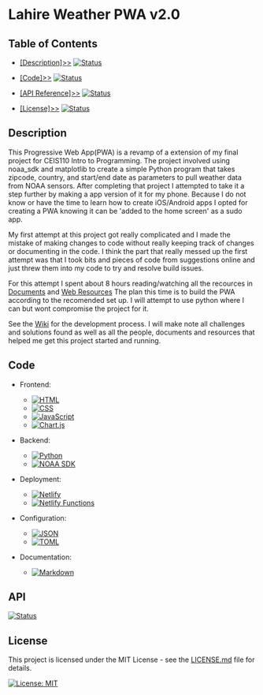 # Lahire Weather PWA v2.0

## Table of Contents

- [[Description]>>](#description) [![Status](https://img.shields.io/badge/Status-Completed-green)](#description)

- [[Code]>>](#code) [![Status](https://img.shields.io/badge/Status-Completed-green)](#code)

- [[API Reference]>>](#api) [![Status](https://img.shields.io/badge/Status-Work%20in%20Progress-yellow)](#api)

- [[License]>>](#license) [![Status](https://img.shields.io/badge/Status-Completed-green)](#license)


## Description
This Progressive Web App(PWA) is a revamp of a extension of my final project for CEIS110 Intro to Programming. The project involved using noaa_sdk and matplotlib to create a simple Python program that takes zipcode, country, and start/end date as parameters to pull weather data from NOAA sensors. After completing that project I attempted to take it a step further by making a app version of it for my phone. Because I do not know or have the time to learn how to create iOS/Android apps I opted for creating a PWA knowing it can be 'added to the home screen' as a sudo app.

My first attempt at this project got really complicated and I made the mistake of making changes to code without really keeping track of changes or documenting in the code. I think the part that really messed up the first attempt was that I took bits and pieces of code from suggestions online and just threw them into my code to try and resolve build issues. 

For this attempt I spent about 8 hours reading/watching all the recources in [Documents](https://github.com/jlahire/weather-pwa-2/wiki/Documents) and [Web Resources](https://github.com/jlahire/weather-pwa-2/wiki/Web-Resources) The plan this time is to build the PWA according to the recomended set up. I will attempt to use python where I can but wont compromise the project for it.   

See the [Wiki](https://github.com/jlahire/weather-pwa-2/wiki) for the development process. I will make note all challenges and solutions found as well as all the people, documents and resources that helped me get this project started and running.

## Code

- Frontend:
  - [![HTML][HTML5]][HTML5-url]
  - [![CSS][CSS3]][CSS3-url]
  - [![JavaScript][JavaScript]][JavaScript-url]
  - [![Chart.js][Chartjs]][Chartjs-url]

- Backend:
  - [![Python][Python]][Python-url]
  - [![NOAA SDK][NOAA]][NOAA-url]

- Deployment:
  - [![Netlify][Netlify]][Netlify-url]
  - [![Netlify Functions][NetlifyFunctions]][NetlifyFunctions-url]

- Configuration:
  - [![JSON][JSON]][JSON-url]
  - [![TOML][TOML]][TOML-url]

- Documentation:
  - [![Markdown][Markdown]][Markdown-url]

[HTML5]: https://img.shields.io/badge/HTML-E34F26?style=for-the-badge&logo=html5&logoColor=white
[HTML5-url]: https://developer.mozilla.org/en-US/docs/Web/HTML
[CSS3]: https://img.shields.io/badge/CSS-1572B6?style=for-the-badge&logo=css3&logoColor=white
[CSS3-url]: https://developer.mozilla.org/en-US/docs/Web/CSS
[JavaScript]: https://img.shields.io/badge/JavaScript-F7DF1E?style=for-the-badge&logo=javascript&logoColor=black
[JavaScript-url]: https://developer.mozilla.org/en-US/docs/Web/JavaScript
[Chartjs]: https://img.shields.io/badge/Chart.js-FF6384?style=for-the-badge&logo=chart.js&logoColor=white
[Chartjs-url]: https://www.chartjs.org/
[Python]: https://img.shields.io/badge/Python-3776AB?style=for-the-badge&logo=python&logoColor=white
[Python-url]: https://www.python.org/
[NOAA]: https://img.shields.io/badge/NOAA_SDK-0077B5?style=for-the-badge&logo=noaa&logoColor=white
[NOAA-url]: https://github.com/paulokuong/noaa
[Netlify]: https://img.shields.io/badge/Netlify-00C7B7?style=for-the-badge&logo=netlify&logoColor=white
[Netlify-url]: https://www.netlify.com/
[NetlifyFunctions]: https://img.shields.io/badge/Netlify_Functions-00C7B7?style=for-the-badge&logo=netlify&logoColor=white
[NetlifyFunctions-url]: https://docs.netlify.com/functions/overview/
[JSON]: https://img.shields.io/badge/JSON-000000?style=for-the-badge&logo=json&logoColor=white
[JSON-url]: https://www.json.org/json-en.html
[TOML]: https://img.shields.io/badge/TOML-9C4121?style=for-the-badge&logo=toml&logoColor=white
[TOML-url]: https://toml.io/en/
[Markdown]: https://img.shields.io/badge/Markdown-000000?style=for-the-badge&logo=markdown&logoColor=white
[Markdown-url]: https://www.daringfireball.net/projects/markdown/




## API
[![Status](https://img.shields.io/badge/Status-Work%20in%20Progress-yellow)]()



## License
This project is licensed under the MIT License - see the [LICENSE.md](LICENSE.md) file for details.

[![License: MIT](https://img.shields.io/badge/License-MIT-green.svg)](https://opensource.org/licenses/MIT)



[Work in Progress]: https://img.shields.io/badge/Status-Work%20in%20Progress-yellow
[Completed]: https://img.shields.io/badge/Status-Completed-green
